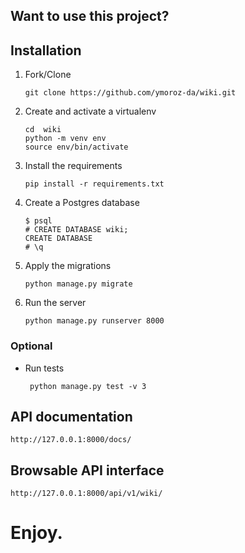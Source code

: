 ## Want to use this project?

## Installation
1. Fork/Clone
    ``` 
    git clone https://github.com/ymoroz-da/wiki.git 
    ```
1. Create and activate a virtualenv
    ```
    cd  wiki
    python -m venv env
    source env/bin/activate
    ```
   
1. Install the requirements
    ```
    pip install -r requirements.txt
    ```
1. Create a Postgres database
    ```
    $ psql
    # CREATE DATABASE wiki;
    CREATE DATABASE
    # \q
    ```
1. Apply the migrations
    ```
    python manage.py migrate
    ```
1. Run the server
    ```
    python manage.py runserver 8000
    ```
### Optional 
-  Run tests
    ```
     python manage.py test -v 3
    ```
## API documentation 
    http://127.0.0.1:8000/docs/
    
## Browsable API interface
    http://127.0.0.1:8000/api/v1/wiki/
    
# Enjoy.